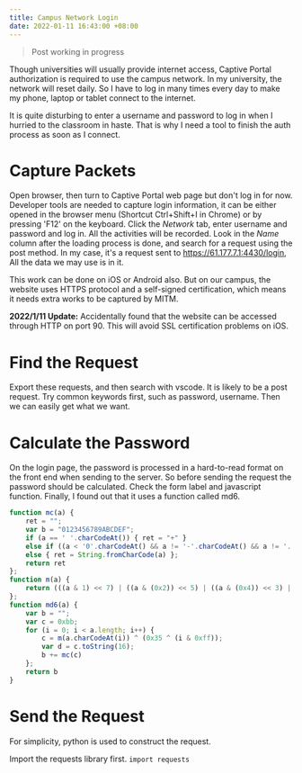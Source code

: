 ```yaml
---
title: Campus Network Login
date: 2022-01-11 16:43:00 +08:00
---
```


> Post working in progress

Though universities will usually provide internet access, Captive Portal authorization is required to use the campus network. In my university, the network will reset daily. So I have to log in many times every day to make my phone, laptop or tablet connect to the internet.

It is quite disturbing to enter a username and password to log in when I hurried to the classroom in haste. That is why I need a tool to finish the auth process as soon as I connect.

# Capture Packets

Open browser, then turn to Captive Portal web page but don't log in for now.  Developer tools are needed to capture login information, it can be either opened in the browser menu (Shortcut Ctrl\+Shift\+I in Chrome) or by pressing 'F12' on the keyboard. Click the *Network* tab, enter username and password and log in. All the activities will be recorded. Look in the *Name* column after the loading process is done, and search for a request using the post method. In my case, it's a request sent to https://61.177.7.1:4430/login, All the data we may use is in it.

This work can be done on iOS or Android also. But on our campus, the website uses HTTPS protocol and a self-signed certification, which means it needs extra works to be captured by MITM.

**2022/1/11 Update:**
Accidentally found that the website can be accessed through HTTP on port 90. This will avoid SSL certification problems on iOS.

# Find the Request

Export these requests, and then search with vscode. It is likely to be a post request. Try common keywords first, such as password, username. Then we can easily get what we want.

# Calculate the Password

On the login page, the password is processed in a hard-to-read format on the front end when sending to the server. So before sending the request the password should be calculated. Check the form label and javascript function. Finally, I found out that it uses a function called md6.
```javascript
function mc(a) {
    ret = "";
    var b = "0123456789ABCDEF";
    if (a == ' '.charCodeAt()) { ret = "+" }
    else if ((a < '0'.charCodeAt() && a != '-'.charCodeAt() && a != '.'.charCodeAt()) || (a < 'A'.charCodeAt() && a > '9'.charCodeAt()) || (a > 'Z'.charCodeAt() && a < 'a'.charCodeAt() && a != '_'.charCodeAt()) || (a > 'z'.charCodeAt())) { ret = "%"; ret += b.charAt(a >> 4); ret += b.charAt(a & 15) }
    else { ret = String.fromCharCode(a) };
    return ret
};
function m(a) {
    return (((a & 1) << 7) | ((a & (0x2)) << 5) | ((a & (0x4)) << 3) | ((a & (0x8)) << 1) | ((a & (0x10)) >> 1) | ((a & (0x20)) >> 3) | ((a & (0x40)) >> 5) | ((a & (0x80)) >> 7))
};
function md6(a) {
    var b = "";
    var c = 0xbb;
    for (i = 0; i < a.length; i++) {
        c = m(a.charCodeAt(i)) ^ (0x35 ^ (i & 0xff));
        var d = c.toString(16);
        b += mc(c)
    };
    return b
}
```

# Send the Request

For simplicity, python is used to construct the request.

Import the requests library first.
`import requests`
